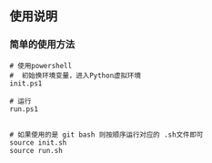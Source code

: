 ## 使用说明

### 简单的使用方法

```shell
# 使用powershell
#  初始换环境变量，进入Python虚拟环境
init.ps1

# 运行
run.ps1


# 如果使用的是 git bash 则按顺序运行对应的 .sh文件即可
source init.sh
source run.sh
```






